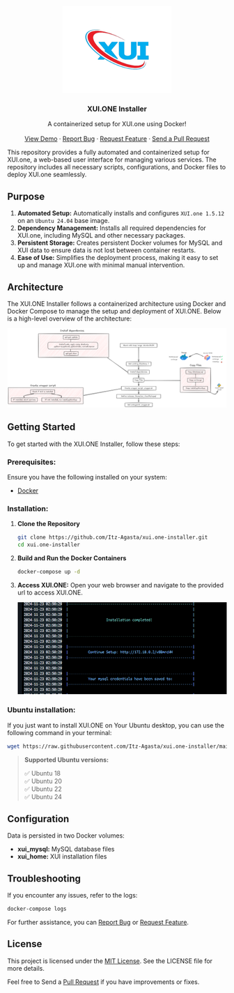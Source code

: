 <!-- PROJECT LOGO -->
<br />
<p align="center">
  <a href="https://github.com/Itz-Agasta/xui.one-installer">
    <img src="./assets//logo.png" alt="Logo" width="250" height="200">
  </a>

  <h3 align="center">XUI.ONE Installer</h3>

  <p align="center">
    A containerized setup for XUI.one using Docker!
    <br />
    <br />
    <a href="https://github.com/Itz-Agasta/xui.one-installer">View Demo</a>
    ·
    <a href="https://github.com/Itz-Agasta/xui.one-installer/issues">Report Bug</a>
    ·
    <a href="https://github.com/Itz-Agasta/xui.one-installer/issues">Request Feature</a>
    ·
    <a href="https://github.com/Itz-Agasta/xui.one-installer/pulls">Send a Pull Request</a>
  </p>
</p>

<!-- Description -->

This repository provides a fully automated and containerized setup for XUI.one, a web-based user interface for managing various services. The repository includes all necessary scripts, configurations, and Docker files to deploy XUI.one seamlessly.

## Purpose

1. **Automated Setup:** Automatically installs and configures `XUI.one 1.5.12` on an `Ubuntu 24.04` base image.
2. **Dependency Management:** Installs all required dependencies for XUI.one, including MySQL and other necessary packages.
3. **Persistent Storage:** Creates persistent Docker volumes for MySQL and XUI data to ensure data is not lost between container restarts.
4. **Ease of Use:** Simplifies the deployment process, making it easy to set up and manage XUI.one with minimal manual intervention.

<!-- Architecture -->

## Architecture

The XUI.ONE Installer follows a containerized architecture using Docker and Docker Compose to manage the setup and deployment of XUI.ONE. Below is a high-level overview of the architecture:

![arch](assets/arch.png)

## Getting Started

To get started with the XUI.ONE Installer, follow these steps:

### Prerequisites:

Ensure you have the following installed on your system:

- [Docker](https://docs.docker.com/desktop/setup/install/windows-install/)

### Installation:

1. **Clone the Repository**

   ```bash
   git clone https://github.com/Itz-Agasta/xui.one-installer.git
   cd xui.one-installer
   ```

2. **Build and Run the Docker Containers**

   ```bash
   docker-compose up -d
   ```

3. **Access XUI.ONE:** Open your web browser and navigate to the provided url to access XUI.ONE.

   ![setup](assets/setup_link.png)

### Ubuntu installation:

If you just want to install XUI.ONE on Your Ubuntu desktop, you can use the following command in your terminal:

```bash
wget https://raw.githubusercontent.com/Itz-Agasta/xui.one-installer/main/install.sh -O install.sh && chmod +x install.sh && ./install.sh
```

> **Supported Ubuntu versions:**
>
> ✅ Ubuntu 18</br>
> ✅ Ubuntu 20</br>
> ✅ Ubuntu 22</br>
> ✅ Ubuntu 24</br>

## Configuration

Data is persisted in two Docker volumes:

- **xui_mysql:** MySQL database files
- **xui_home:** XUI installation files

## Troubleshooting

If you encounter any issues, refer to the logs:

```bash
docker-compose logs
```

For further assistance, you can [Report Bug](https://github.com/Itz-Agasta/xui.one-installer/issues) or [Request Feature](https://github.com/Itz-Agasta/xui.one-installer/issues).

## License

This project is licensed under the [MIT License](https://github.com/Itz-Agasta/xui.one-installer/blob/main/License). See the LICENSE file for more details.

Feel free to Send a [Pull Request](https://github.com/Itz-Agasta/xui.one-installer/pulls) if you have improvements or fixes.
